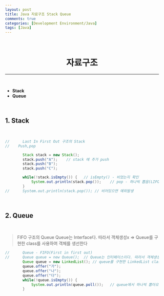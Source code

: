 ```yaml
---
layout: post
title: Java 자료구조 Stack Queue
comments: true
categories: [Development Environment/Java]
tags: [Java]
---
```

<br>

# <center> 자료구조 </center>
---

<br>

* __Stack__
* __Queue__

<br>

## 1. Stack

<br>

```java
//		Last In First Out 구조의 Stack
//    Push,pop

		Stack stack = new Stack();
		stack.push("A");	// stack 에 추가 push
		stack.push("B");
		stack.push("C");

		while(!stack.isEmpty()) {	// isEmpty() - 비었는지 확인
			System.out.println(stack.pop());	// pop - 하나씩 뽑음(LIFO)
		}
//		System.out.println(stack.pop()); // 비어있으면 예외발생
```

<br>

## 2. Queue

<br>

> FIFO 구조의 Queue
> Queue는 Interface다. 따라서 객체생성x => Queue를 구현한 class를 사용하여 객체를 생선한다

```java
//		Queue - FIFO(First in first out)
//		Queue queue = new Queue();	// Queue는 인터페이스이다. 따라서 객체생성 x // Queue를 구현한 class를 사용해 객체생성
		Queue queue = new LinkedList();	// queue를 구현한 LinkedList class
		queue.offer("가");
		queue.offer("나");
		queue.offer("다");
		while(!queue.isEmpty()) {
			System.out.println(queue.poll()); 	// queue에서 하나씩 뽑아오는 poll
		}
```
